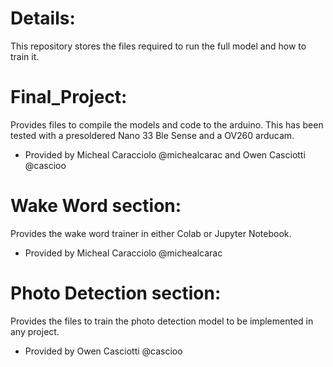 # Details:
This repository stores the files required to run the full model and how to train it.

# Final_Project:
Provides files to compile the models and code to the arduino.
This has been tested with a presoldered Nano 33 Ble Sense and a OV260 arducam. 
- Provided by Micheal Caracciolo @michealcarac and Owen Casciotti @cascioo

# Wake Word section:
Provides the wake word trainer in either Colab or Jupyter Notebook.
- Provided by Micheal Caracciolo @michealcarac

# Photo Detection section: 
Provides the files to train the photo detection model to be implemented in any project. 
- Provided by Owen Casciotti @cascioo
